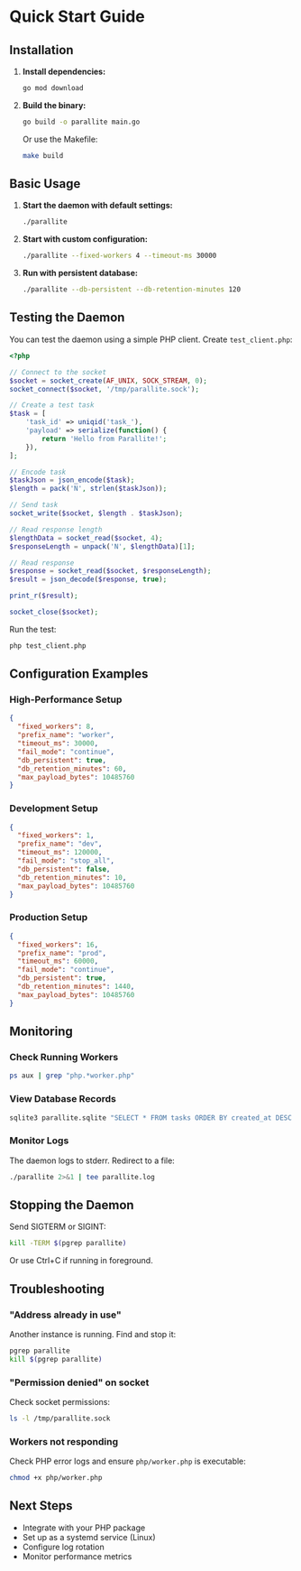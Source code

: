 # Quick Start Guide

## Installation

1. **Install dependencies:**
   ```bash
   go mod download
   ```

2. **Build the binary:**
   ```bash
   go build -o parallite main.go
   ```
   
   Or use the Makefile:
   ```bash
   make build
   ```

## Basic Usage

1. **Start the daemon with default settings:**
   ```bash
   ./parallite
   ```

2. **Start with custom configuration:**
   ```bash
   ./parallite --fixed-workers 4 --timeout-ms 30000
   ```

3. **Run with persistent database:**
   ```bash
   ./parallite --db-persistent --db-retention-minutes 120
   ```

## Testing the Daemon

You can test the daemon using a simple PHP client. Create `test_client.php`:

```php
<?php

// Connect to the socket
$socket = socket_create(AF_UNIX, SOCK_STREAM, 0);
socket_connect($socket, '/tmp/parallite.sock');

// Create a test task
$task = [
    'task_id' => uniqid('task_'),
    'payload' => serialize(function() {
        return 'Hello from Parallite!';
    }),
];

// Encode task
$taskJson = json_encode($task);
$length = pack('N', strlen($taskJson));

// Send task
socket_write($socket, $length . $taskJson);

// Read response length
$lengthData = socket_read($socket, 4);
$responseLength = unpack('N', $lengthData)[1];

// Read response
$response = socket_read($socket, $responseLength);
$result = json_decode($response, true);

print_r($result);

socket_close($socket);
```

Run the test:
```bash
php test_client.php
```

## Configuration Examples

### High-Performance Setup
```json
{
  "fixed_workers": 8,
  "prefix_name": "worker",
  "timeout_ms": 30000,
  "fail_mode": "continue",
  "db_persistent": true,
  "db_retention_minutes": 60,
  "max_payload_bytes": 10485760
}
```

### Development Setup
```json
{
  "fixed_workers": 1,
  "prefix_name": "dev",
  "timeout_ms": 120000,
  "fail_mode": "stop_all",
  "db_persistent": false,
  "db_retention_minutes": 10,
  "max_payload_bytes": 10485760
}
```

### Production Setup
```json
{
  "fixed_workers": 16,
  "prefix_name": "prod",
  "timeout_ms": 60000,
  "fail_mode": "continue",
  "db_persistent": true,
  "db_retention_minutes": 1440,
  "max_payload_bytes": 10485760
}
```

## Monitoring

### Check Running Workers
```bash
ps aux | grep "php.*worker.php"
```

### View Database Records
```bash
sqlite3 parallite.sqlite "SELECT * FROM tasks ORDER BY created_at DESC LIMIT 10;"
```

### Monitor Logs
The daemon logs to stderr. Redirect to a file:
```bash
./parallite 2>&1 | tee parallite.log
```

## Stopping the Daemon

Send SIGTERM or SIGINT:
```bash
kill -TERM $(pgrep parallite)
```

Or use Ctrl+C if running in foreground.

## Troubleshooting

### "Address already in use"
Another instance is running. Find and stop it:
```bash
pgrep parallite
kill $(pgrep parallite)
```

### "Permission denied" on socket
Check socket permissions:
```bash
ls -l /tmp/parallite.sock
```

### Workers not responding
Check PHP error logs and ensure `php/worker.php` is executable:
```bash
chmod +x php/worker.php
```

## Next Steps

- Integrate with your PHP package
- Set up as a systemd service (Linux)
- Configure log rotation
- Monitor performance metrics
